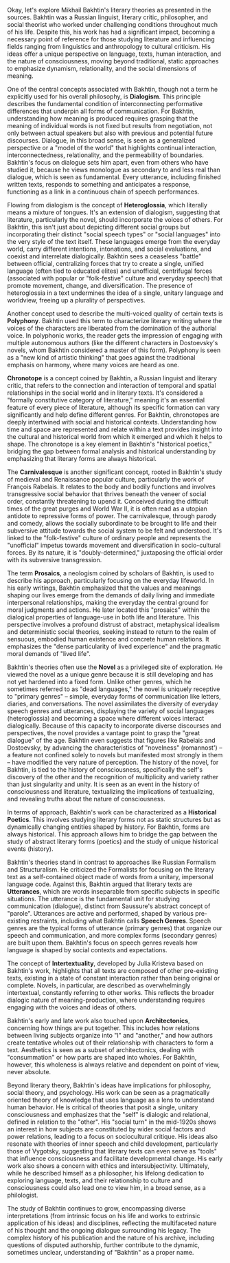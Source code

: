 Okay, let's explore Mikhail Bakhtin's literary theories as presented in the sources. Bakhtin was a Russian linguist, literary critic, philosopher, and social theorist who worked under challenging conditions throughout much of his life. Despite this, his work has had a significant impact, becoming a necessary point of reference for those studying literature and influencing fields ranging from linguistics and anthropology to cultural criticism. His ideas offer a unique perspective on language, texts, human interaction, and the nature of consciousness, moving beyond traditional, static approaches to emphasize dynamism, relationality, and the social dimensions of meaning.

One of the central concepts associated with Bakhtin, though not a term he explicitly used for his overall philosophy, is **Dialogism**. This principle describes the fundamental condition of interconnecting performative differences that underpin all forms of communication. For Bakhtin, understanding how meaning is produced requires grasping that the meaning of individual words is not fixed but results from negotiation, not only between actual speakers but also with previous and potential future discourses. Dialogue, in this broad sense, is seen as a generalized perspective or a "model of the world" that highlights continual interaction, interconnectedness, relationality, and the permeability of boundaries. Bakhtin's focus on dialogue sets him apart, even from others who have studied it, because he views monologue as secondary to and less real than dialogue, which is seen as fundamental. Every utterance, including finished written texts, responds to something and anticipates a response, functioning as a link in a continuous chain of speech performances.

Flowing from dialogism is the concept of **Heteroglossia**, which literally means a mixture of tongues. It's an extension of dialogism, suggesting that literature, particularly the novel, should incorporate the voices of others. For Bakhtin, this isn't just about depicting different social groups but incorporating their distinct "social speech types" or "social languages" into the very style of the text itself. These languages emerge from the everyday world, carry different intentions, intonations, and social evaluations, and coexist and interrelate dialogically. Bakhtin sees a ceaseless "battle" between official, centralizing forces that try to create a single, unified language (often tied to educated elites) and unofficial, centrifugal forces (associated with popular or "folk-festive" culture and everyday speech) that promote movement, change, and diversification. The presence of heteroglossia in a text undermines the idea of a single, unitary language and worldview, freeing up a plurality of perspectives.

Another concept used to describe the multi-voiced quality of certain texts is **Polyphony**. Bakhtin used this term to characterize literary writing where the voices of the characters are liberated from the domination of the authorial voice. In polyphonic works, the reader gets the impression of engaging with multiple autonomous authors (like the different characters in Dostoevsky's novels, whom Bakhtin considered a master of this form). Polyphony is seen as a "new kind of artistic thinking" that goes against the traditional emphasis on harmony, where many voices are heard as one.

**Chronotope** is a concept coined by Bakhtin, a Russian linguist and literary critic, that refers to the connection and interaction of temporal and spatial relationships in the social world and in literary texts. It's considered a "formally constitutive category of literature," meaning it's an essential feature of every piece of literature, although its specific formation can vary significantly and help define different genres. For Bakhtin, chronotopes are deeply intertwined with social and historical contexts. Understanding how time and space are represented and relate within a text provides insight into the cultural and historical world from which it emerged and which it helps to shape. The chronotope is a key element in Bakhtin's "historical poetics," bridging the gap between formal analysis and historical understanding by emphasizing that literary forms are always historical.

The **Carnivalesque** is another significant concept, rooted in Bakhtin's study of medieval and Renaissance popular culture, particularly the work of François Rabelais. It relates to the body and bodily functions and involves transgressive social behavior that thrives beneath the veneer of social order, constantly threatening to upend it. Conceived during the difficult times of the great purges and World War II, it is often read as a utopian antidote to repressive forms of power. The carnivalesque, through parody and comedy, allows the socially subordinate to be brought to life and their subversive attitude towards the social system to be felt and understood. It's linked to the "folk-festive" culture of ordinary people and represents the "unofficial" impetus towards movement and diversification in socio-cultural forces. By its nature, it is "doubly-determined," juxtaposing the official order with its subversive transgression.

The term **Prosaics**, a neologism coined by scholars of Bakhtin, is used to describe his approach, particularly focusing on the everyday lifeworld. In his early writings, Bakhtin emphasized that the values and meanings shaping our lives emerge from the demands of daily living and immediate interpersonal relationships, making the everyday the central ground for moral judgments and actions. He later located this "prosaics" within the dialogical properties of language-use in both life and literature. This perspective involves a profound distrust of abstract, metaphysical idealism and deterministic social theories, seeking instead to return to the realm of sensuous, embodied human existence and concrete human relations. It emphasizes the "dense particularity of lived experience" and the pragmatic moral demands of "lived life".

Bakhtin's theories often use the **Novel** as a privileged site of exploration. He viewed the novel as a unique genre because it is still developing and has not yet hardened into a fixed form. Unlike other genres, which he sometimes referred to as "dead languages," the novel is uniquely receptive to "primary genres" – simple, everyday forms of communication like letters, diaries, and conversations. The novel assimilates the diversity of everyday speech genres and utterances, displaying the variety of social languages (heteroglossia) and becoming a space where different voices interact dialogically. Because of this capacity to incorporate diverse discourses and perspectives, the novel provides a vantage point to grasp the "great dialogue" of the age. Bakhtin even suggests that figures like Rabelais and Dostoevsky, by advancing the characteristics of "novelness" (romannost') – a feature not confined solely to novels but manifested most strongly in them – have modified the very nature of perception. The history of the novel, for Bakhtin, is tied to the history of consciousness, specifically the self's discovery of the other and the recognition of multiplicity and variety rather than just singularity and unity. It is seen as an event in the history of consciousness and literature, textualizing the implications of textualizing, and revealing truths about the nature of consciousness.

In terms of approach, Bakhtin's work can be characterized as a **Historical Poetics**. This involves studying literary forms not as static structures but as dynamically changing entities shaped by history. For Bakhtin, forms are always historical. This approach allows him to bridge the gap between the study of abstract literary forms (poetics) and the study of unique historical events (history).

Bakhtin's theories stand in contrast to approaches like Russian Formalism and Structuralism. He criticized the Formalists for focusing on the literary text as a self-contained object made of words from a unitary, impersonal language code. Against this, Bakhtin argued that literary texts are **Utterances**, which are words inseparable from specific subjects in specific situations. The utterance is the fundamental unit for studying communication (dialogue), distinct from Saussure's abstract concept of "parole". Utterances are active and performed, shaped by various pre-existing restraints, including what Bakhtin calls **Speech Genres**. Speech genres are the typical forms of utterance (primary genres) that organize our speech and communication, and more complex forms (secondary genres) are built upon them. Bakhtin's focus on speech genres reveals how language is shaped by social contexts and expectations.

The concept of **Intertextuality**, developed by Julia Kristeva based on Bakhtin's work, highlights that all texts are composed of other pre-existing texts, existing in a state of constant interaction rather than being original or complete. Novels, in particular, are described as overwhelmingly intertextual, constantly referring to other works. This reflects the broader dialogic nature of meaning-production, where understanding requires engaging with the voices and ideas of others.

Bakhtin's early and late work also touched upon **Architectonics**, concerning how things are put together. This includes how relations between living subjects organize into "I" and "another," and how authors create tentative wholes out of their relationship with characters to form a text. Aesthetics is seen as a subset of architectonics, dealing with "consummation" or how parts are shaped into wholes. For Bakhtin, however, this wholeness is always relative and dependent on point of view, never absolute.

Beyond literary theory, Bakhtin's ideas have implications for philosophy, social theory, and psychology. His work can be seen as a pragmatically oriented theory of knowledge that uses language as a lens to understand human behavior. He is critical of theories that posit a single, unitary consciousness and emphasizes that the "self" is dialogic and relational, defined in relation to the "other". His "social turn" in the mid-1920s shows an interest in how subjects are constituted by wider social factors and power relations, leading to a focus on sociocultural critique. His ideas also resonate with theories of inner speech and child development, particularly those of Vygotsky, suggesting that literary texts can even serve as "tools" that influence consciousness and facilitate developmental change. His early work also shows a concern with ethics and intersubjectivity. Ultimately, while he described himself as a philosopher, his lifelong dedication to exploring language, texts, and their relationship to culture and consciousness could also lead one to view him, in a broad sense, as a philologist.

The study of Bakhtin continues to grow, encompassing diverse interpretations (from intrinsic focus on his life and works to extrinsic application of his ideas) and disciplines, reflecting the multifaceted nature of his thought and the ongoing dialogue surrounding his legacy. The complex history of his publication and the nature of his archive, including questions of disputed authorship, further contribute to the dynamic, sometimes unclear, understanding of "Bakhtin" as a proper name.